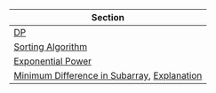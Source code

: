 | Section                                                                                                                                                                                     |
| ------------------------------------------------------------------------------------------------------------------------------------------------------------------------------------------- |
| [DP](./DP)                                                                                                                                                                                  |
| [Sorting Algorithm](./Sort)                                                                                                                                                                 |
| [Exponential Power](./expoPower.py)                                                                                                                                                         |
| [Minimum Difference in Subarray](./minimumDifference.py), [Explanation](https://www.geeksforgeeks.org/partition-a-set-into-two-subsets-such-that-the-difference-of-subset-sums-is-minimum/) |
